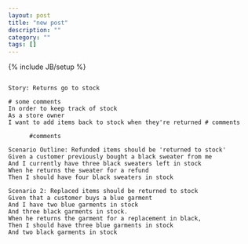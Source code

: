 ```yaml
---
layout: post
title: "new post"
description: ""
category: ""
tags: []
---
```

{% include JB/setup %}


<pre><code class="language-gherkin">
Story: Returns go to stock

# some comments
In order to keep track of stock
As a store owner
I want to add items back to stock when they're returned # comments

	  #comments

Scenario Outline: Refunded items should be 'returned to stock'
Given a customer previously bought a black sweater from me
And I currently have three black sweaters left in stock
When he returns the sweater for a refund
Then I should have four black sweaters in stock

Scenario 2: Replaced items should be returned to stock
Given that a customer buys a blue garment
And I have two blue garments in stock
And three black garments in stock.
When he returns the garment for a replacement in black,
Then I should have three blue garments in stock
And two black garments in stock
</code></pre>